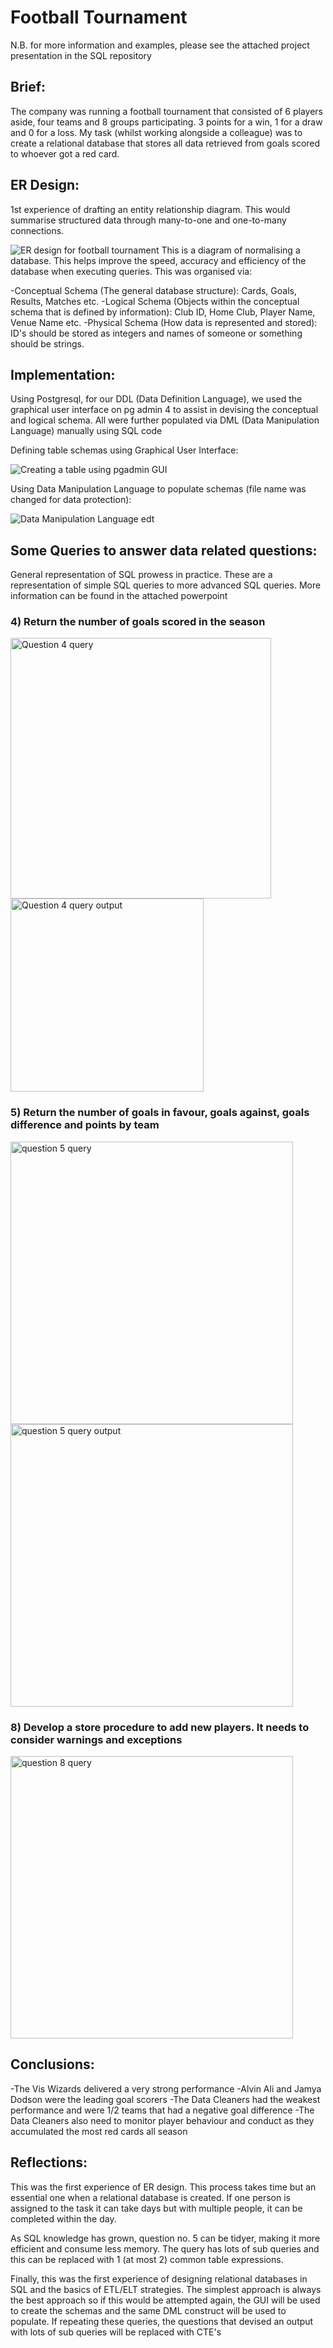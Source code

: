 # Football Tournament

N.B. for more information and examples, please see the attached project presentation in the SQL repository

## Brief: 

The company was running a football tournament that consisted of 6 players aside, four teams and 8 groups participating. 3 points for a win, 1 for a draw and 0 for a loss. My task (whilst working alongside a colleague) was to create a relational database that stores all data retrieved from goals scored to whoever got a red card.

## ER Design: 
1st experience of drafting an entity relationship diagram. This would summarise structured data through many-to-one and one-to-many connections.

![ER design for football tournament](https://user-images.githubusercontent.com/116355407/232313034-7a1c1f8b-970f-40ff-b2c6-f92e89930421.png)
This is a diagram of normalising a database. This helps improve the speed, accuracy and efficiency of the database when executing queries. This was organised via:

-Conceptual Schema (The general database structure): Cards, Goals, Results, Matches etc.
-Logical Schema (Objects within the conceptual schema that is defined by information): Club ID, Home Club, Player Name, Venue Name etc.
-Physical Schema (How data is represented and stored): ID's should be stored as integers and names of someone or something should be strings.

## Implementation: 
Using Postgresql, for our DDL (Data Definition Language), we used the graphical user interface on pg admin 4 to assist in devising the conceptual and logical schema.
All were further populated via DML (Data Manipulation Language) manually using SQL code

Defining table schemas using Graphical User Interface:

![Creating a table using pgadmin GUI](https://user-images.githubusercontent.com/116355407/232313815-95af2f33-2e48-4d92-bdc2-ee2b3af047fd.png)

Using Data Manipulation Language to populate schemas (file name was changed for data protection):

![Data Manipulation Language edt](https://user-images.githubusercontent.com/116355407/232314977-6b87e620-25cf-45da-8a43-c2fc5de27268.png)

## Some Queries to answer data related questions:
General representation of SQL prowess in practice. These are a representation of simple SQL queries to more advanced SQL queries. More information can be found in the attached powerpoint

### 4) Return the number of goals scored in the season 

<img width="417" alt="Question 4 query" src="https://user-images.githubusercontent.com/116355407/232316369-1eba1949-7e9a-4326-b1f7-08fc23c70e43.png">
<img width="309" alt="Question 4 query output" src="https://user-images.githubusercontent.com/116355407/232316373-e3ba0588-00de-422c-b8ed-44a292842dea.png">

### 5) Return the number of goals in favour, goals against, goals difference and points by team

<img width="452" alt="question 5 query" src="https://user-images.githubusercontent.com/116355407/232316620-c4fc737a-ac8d-4314-a887-087074a8002a.png">
<img width="452" alt="question 5 query output" src="https://user-images.githubusercontent.com/116355407/232316629-91555bc1-ed4f-4755-bdf3-7d1b0f6ccbdb.png">

### 8) Develop a store procedure to add new players. It needs to consider warnings and exceptions 

<img width="452" alt="question 8 query" src="https://user-images.githubusercontent.com/116355407/232317026-2911c72a-22b3-4edf-b296-8797503b539b.png">

## Conclusions:
-The Vis Wizards delivered a very strong performance
-Alvin Ali and Jamya Dodson were the leading goal scorers 
-The Data Cleaners had the weakest performance and were 1/2 teams that had a negative goal difference
-The Data Cleaners also need to monitor player behaviour and conduct as they accumulated the most red cards all season

## Reflections:
This was the first experience of ER design. This process takes time but an essential one when a relational database is created. If one person is assigned to the task it can take days but with multiple people, it can be completed within the day.

As SQL knowledge has grown, question no. 5 can be tidyer, making it more efficient and consume less memory. The query has lots of sub queries and this can be replaced with 1 (at most 2) common table expressions.

Finally, this was the first experience of designing relational databases in SQL and the basics of ETL/ELT strategies. The simplest approach is always the best approach so if this would be attempted again, the GUI will be used to create the schemas and the same DML construct will be used to populate. If repeating these queries, the questions that devised an output with lots of sub queries will be replaced with CTE's





